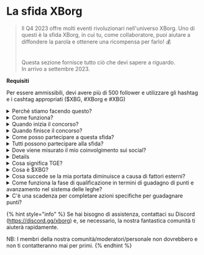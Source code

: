 # La sfida XBorg

> Il Q4 2023 offre molti eventi rivoluzionari nell'universo XBorg. Uno di questi è la sfida XBorg, in cui tu, come collaboratore, puoi aiutare a diffondere la parola e ottenere una ricompensa per farlo! 💰
>
> \
> Questa sezione fornisce tutto ciò che devi sapere a riguardo. \
> In arrivo a settembre 2023.



**Requisiti**

Per essere ammissibili, devi avere più di 500 follower e utilizzare gli hashtag e i cashtag appropriati ($XBG, #XBorg e #XBG)

<details>

<summary>Perché stiamo facendo questo?</summary>

Il nostro obiettivo è sensibilizzare sul progetto XBorg, mostrando la nostra fantastica comunità, i prodotti e il token. Organizzare un concorso è il nostro metodo scelto per favorire un'esperienza piacevole e collaborativa.

</details>

<details>

<summary>Come funziona?</summary>

Partecipa attivamente rispettando le [regole](rules-test.md) e seguendo le migliori pratiche (link alle migliori pratiche). Accumulerai punti in base all'impatto del tuo coinvolgimento e più abilmente raggiungi questo obiettivo, maggiori saranno le ricompense che tu e la tua lega potrete ottenere.

</details>

<details>

<summary>Quando inizia il concorso?</summary>

Il concorso è previsto per iniziare il 1° o il 30 settembre 2023, a seconda dei nostri progressi.

</details>

<details>

<summary>Quando finisce il concorso?</summary>

Il concorso terminerà due settimane dopo l'Evento di Generazione del Token ([TGE](./#what-is-a-tge)), la data specifica del quale sarà comunicata in seguito.

</details>

<details>

<summary>Come posso partecipare a questa sfida?</summary>

Una volta soddisfatto il requisito di avere più di 500 follower su Twitter, verranno assegnati punti in base al tuo quotidiano XBorg Influencers Engagement Rank su LunarCrush. Ricorda di includere #XBorg, $XBG o #XBG nei tuoi tweet per un riconoscimento preciso.

</details>

<details>

<summary>Tutti possono partecipare alla sfida?</summary>

La sfida è aperta a tutti, ma i tuoi punti saranno conteggiati solo se hai almeno 500 follower su Twitter.

</details>

<details>

<summary>Dove viene misurato il mio coinvolgimento sui social?</summary>

LunarCrush raccoglie direttamente i dati da Twitter, consentendoci di estrarre e analizzare queste informazioni. Di conseguenza, ci concentriamo esclusivamente sulla misurazione del tuo coinvolgimento su Twitter. Sii consapevole che gli interazioni su altre piattaforme social non vengono prese in considerazione. Per ulteriori informazioni, visita [https://lunarcrush.com/faq.](https://lunarcrush.com/faq.)

</details>

<details>

<summaryPuoi darmi un esempio di coinvolgimento efficace?</summary>

Un coinvolgimento efficace consiste nel creare contenuti accattivanti utilizzando hashtag, cashtag ed emoji. Per ulteriori indicazioni, puoi consultare la nostra completa guida alle migliori pratiche: {LINK}

</details>

<details>

<summary>Cosa significa TGE?</summary>

TGE sta per "Token Generation Event", un termine principalmente utilizzato nel settore delle criptovalute e della blockchain.

**Cosa succede durante un TGE?**

Un TGE comporta la creazione e la distribuzione di una nuova criptovaluta o token ai partecipanti iniziali, di solito per raccogliere fondi per un nuovo progetto. Questo processo prevede che l'azienda o l'organizzazione emittente assegni un determinato numero di token ai sostenitori o agli investitori iniziali.

**In cosa differisce un TGE da un ICO?**

Sebbene sia i TGE (Token Generation Events) che gli ICO (Initial Coin Offerings) siano metodi per raccogliere fondi utilizzando token, i termini vengono talvolta usati in modo intercambiabile. Tuttavia, gli addetti ai lavori preferiscono spesso "TGE" perché mette in evidenza la generazione e la distribuzione dei token, anziché l'aspetto di "offerta" o vendita.

</details>

<details>

<summary>Cosa è $XBG?</summary>

[$XBG](../../06-or-token/xbg.md) è un token digitale legato al progetto XBorg.

</details>

<details>

<summary>Cosa succede se la mia portata diminuisce a causa di fattori esterni?</summary>

Se non mantieni o aumenti il coinvolgimento, il tuo rank di influencer diminuirà, con conseguente riduzione dei punti giornalieri. Tuttavia, i punti che hai già guadagnato non vengono persi.

</details>

<details>

<summary>Come funziona la fase di qualificazione in termini di guadagno di punti e avanzamento nel sistema delle leghe?</summary>

Durante le fasi di qualificazione, i partecipanti accumulano punti giornalieri e salgono nella classifica. Conserveremo uno snapshot finale della classifica sia per la Fase di Qualificazione 1 che per la Fase di Qualificazione 2. Successivamente, in base al numero totale di partecipanti e al successo degli obiettivi collettivi, saranno disponibili posti in diverse Leghe. I migliori performer di ciascuna fase di qualificazione riceveranno quindi inviti per unirsi alla lega più adatta in base al loro livello di abilità.

Attraverso queste leghe, inizierà la stagione inaugurale, portando con sé ricompense troppo allettanti per essere ignorate. Questo segna il vero inizio del gioco. Oltre alle sostanziali ricompense, la qualificazione dovrebbe essere un obiettivo primario per molti durante le fasi di qualificazione.

</details>

<details>

<summary>C'è una scadenza per completare azioni specifiche per guadagnare punti?</summary>

Sì, ci sono scadenze per guadagnare punti in base alle fasi del gioco. Ci sono due fasi di qualificazione, seguite dal lancio delle [leghe](scoring-test/leagues-test.md). Durante ogni fase, i partecipanti hanno tempo fino alla fine per accumulare il massimo dei punti e assicurarsi una posizione nella [classifica](scoring-test/leaderboard-test.md). Una volta lanciate le leghe, il gioco funziona su base stagionale.

Inoltre, i punti vengono guadagnati quotidianamente e i dati vengono estratti dall'API di [LunarCrush](scoring-test/lunarcrush-test.md) ogni sera prima della mezzanotte per calcolare i punti. A causa di problemi tecnici, alcuni dati possono richiedere fino a 48 ore per essere riflessi nella [classifica](scoring-test/leaderboard-test.md).

</details>

{% hint style="info" %}
Se hai bisogno di assistenza, contattaci su Discord (https://discord.gg/xborg) e, se necessario, la nostra fantastica comunità ti aiuterà rapidamente.

NB: I membri della nostra comunità/moderatori/personale non dovrebbero e non ti contatteranno mai per primi.
{% endhint %}